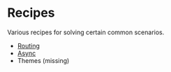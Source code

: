 # Recipes

Various recipes for solving certain common scenarios.

* [Routing](./recipes/routing.md)
* [Async](./recipes/async.md)
* Themes (missing)

